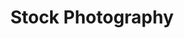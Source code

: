 ---
layout: default
type: card
sortorder:
appsused:
title: "Stock Photography"
level: 
supportdoc:
brightspace: 
downloads:
description: "It's important to use high quality graphics and photography in your design projects. These sites are offered to students as sources for use in your school projects."
details: |
  You may use images listed below without attribution for your assignments. That said, if your teacher directs you to include attribution, please do so. What the teacher states in class is the law of the land.

  ## SVG and Icons

  - <a href="https://iconmonstr.com/" title="Icon Monstr" target="_blank">IconMonstr</a>
  - <a href="http://openmoji.org/" title="OpenMoji" target="_blank">OpenMoji</a>
  - <a href="https://simpleicons.org/" title="Simple Icons" target="_blank">Simple Icons</a>
  - <a href="https://thenounproject.com/" title="The Noun Project" target="_blank">The Noun Project</a>
  - <a href="https://github.com/edent/SuperTinyIcons" title="Super Tiny Icons" target="_blank">Super Tiny Icons</a>

  ## Vector Logos

  - <a href="https://www.brandsoftheworld.com" title="Brands of the world" target="_blank">Brands of the World</a>
  - <a href="https://worldvectorlogo.com/" target="_blank">World Vector Logo — Brand logos free to download</a>

  ## Photography

  ### General Stock Photos
  - <a href="http://join.deathtothestockphoto.com/" target="_blank">Death to the Stock Photo</a>
  - <a href="https://everypixel.com/" title="a" target="_blank">EveryPixel</a>
  - <a href="https://gratisography.com" alt:="Stock Photography" target="_blank">Gratisography</a>
  - <a href="http://growthtext.com/free-stock-photos/" title="a" target="_blank">Growth Text</a>
  - <a href="https://uhdwallpapers.org" alt:="Stock Photography" target="_blank">HD Wallpapers</a>
  - <a href="http://imcreator.com/free" alt:="Stock Photography" target="_blank">IM Free</a>
  - <a href="https://isorepublic.com" alt:="Stock Photography" target="_blank">ISO Republic</a>
  - <a href="http://jaymantri.com" target="_blank">jay mantri</a>
  - <a href="http://librestock.com/" title="a" target="_blank">Libre Stock</a>
  - <a href="http://littlevisuals.co/" target="_blank">Little Visuals</a>
  - <a href="http://magdeleine.co/browse/" target="_blank">Magdeleine</a>
  - <a href="https://mmtstock.com" alt:="Stock Photography" target="_blank">MMT Stock</a>
  - <a href="https://www.nappy.co" title="Nappy stock photography" target="_blank">Nappy</a>
  - <a href="https://images.nasa.gov/#/" title="NASA Image Library" target="_blank">NASA Image Library</a>
  - <a href="https://www.negativespace.co/" title="a" target="_blank">Negative Space.co</a>
  - <a href="http://picjumbo.com/" target="_blank">picjumbo</a>
  - <a href="http://picography.co/" target="_blank">Picography</a>
  - <a href="https://www.pexels.com" alt:="Stock Photography" target="_blank">Pexels</a>
  - <a href="http://pixabay.com/" target="_blank">Pixabay - Free Images</a>
  - <a href="http://publicdomainarchive.com/" target="_blank">Public Domain Images</a>
  - <a href="http://skuawk.com/" title="a" target="_blank">Skuawk</a>
  - <a href="http://snapwiresnaps.tumblr.com" alt:="Stock Photography" target="_blank">Snapwire Snaps</a>
  - <a href="https://www.splitshire.com" alt:="Stock Photography" target="_blank">SplitShire</a>
  - <a href="http://startupstockphotos.com/" target="_blank">Startup Stock Photos</a>
  - <a href="https://www.stockified.com/" title="a" target="_blank">Stockified</a>
  - <a href="https://www.stockio.com/" title="a" target="_blank">Stockio</a>
  - <a href="https://stocksnap.io/" title="a" target="_blank">StockSnap</a>
  - <a href="http://www.sitebuilderreport.com/stock-up" title="a" target="_blank">Stock Up</a>
  - <a href="https://images.superfamous.com" target="_blank">Superfamous Images</a>
  - <a href="http://unsplash.com/" target="_blank">Unsplash</a>

  ### Food Photos

  - <a href="http://foodiesfeed.com" target="_blank">Foodie's Feed</a>
  - <a href="http://foodshot.co/" title="a" target="_blank">Food Shot.co</a>

  ### Travel Photos
  - <a href="https://photos.bucketlistly.com" alt:="Stock Photography" target="_blank">BucketListly</a> - Travel Photos

  ### Vintage Photos

  - <a href="http://nos.twnsnd.co/" target="_blank">New Old Stock</a>
  - <a href="https://digitalcollections.nypl.org/" target="_blank">NYPL Digital Collections</a>

  ### Patterns

  - <a href="http://thepatternlibrary.com/" target="_blank">The Pattern Library</a>

---